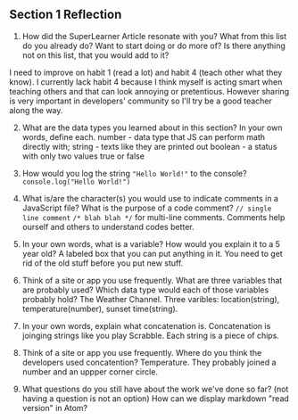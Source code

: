 ## Section 1 Reflection

1. How did the SuperLearner Article resonate with you? What from this list do you already do? Want to start doing or do more of? Is there anything not on this list, that you would add to it?

I need to improve on habit 1 (read a lot) and habit 4 (teach other what they know). I currently lack
habit 4 because I think myself is acting smart when teaching others and that can look annoying or pretentious. However sharing is very important in developers' community so I'll try be a good teacher along the way.

2. What are the data types you learned about in this section? In your own words, define each.
number - data type that JS can perform math directly with;
string - texts like they are printed out
boolean - a status with only two values true or false

3. How would you log the string `"Hello World!"` to the console?
`console.log("Hello World!")`

4. What is/are the character(s) you would use to indicate comments in a JavaScript file? What is the purpose of a code comment?
`// single line comment`
`/* blah blah */` for multi-line comments.
Comments help ourself and others to understand codes better.

5. In your own words, what is a variable? How would you explain it to a 5 year old?
A labeled box that you can put anything in it. You need to get rid of the old stuff before you put new stuff.

6. Think of a site or app you use frequently. What are three variables that are probably used? Which data type would each of those variables probably hold?
The Weather Channel. Three varibles: location(string), temperature(number), sunset time(string).

7. In your own words, explain what concatenation is.
Concatenation is joinging strings like you play Scrabble. Each string is a piece of chips.

8. Think of a site or app you use frequently. Where do you think the developers used concatention?
Temperature. They probably joined a number and an uppper corner circle.

9. What questions do you still have about the work we've done so far? (not having a question is not an option)
How can we display markdown "read version" in Atom?
